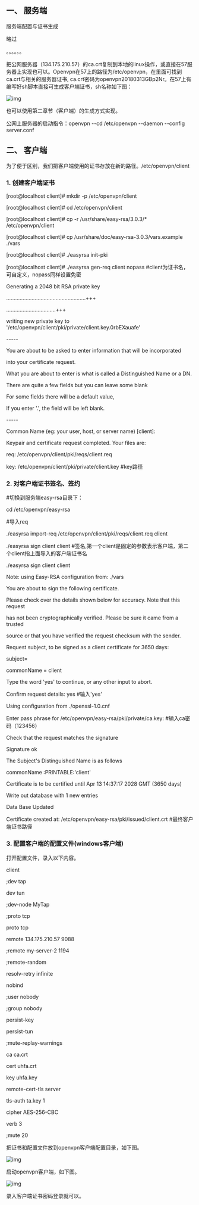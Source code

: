 ## 一、  服务端

服务端配置与证书生成

略过

。。。。。。

 

把公网服务器（134.175.210.57）的ca.crt复制到本地的linux操作，或直接在57服务器上实现也可以。Openvpn在57上的路径为/etc/openvpn，在里面可找到ca.crt与相关的服务器证书, ca.crt密码为openvpn20180313GBp2Nr。在57上有编写好sh脚本直接可生成客户端证书，sh名称如下图：

![img](Openvpn配置.assets/clip_image001.png)

也可以使用第二章节（客户端）的生成方式实现。

公网上服务器的启动指令：openvpn --cd /etc/openvpn --daemon --config server.conf

## 二、  客户端

为了便于区别，我们把客户端使用的证书存放在新的路径。/etc/openvpn/client

### 1.   创建客户端证书

[root@localhost client]# mkdir -p /etc/openvpn/client

[root@localhost client]# cd /etc/openvpn/client

[root@localhost client]# cp -r /usr/share/easy-rsa/3.0.3/* /etc/openvpn/client

[root@localhost client]# cp /usr/share/doc/easy-rsa-3.0.3/vars.example ./vars

[root@localhost client]# ./easyrsa init-pki

[root@localhost client]# ./easyrsa gen-req client nopass  #client为证书名，可自定义，nopass同样设置免密

Generating a 2048 bit RSA private key

.....................................................+++

.................................+++

writing new private key to '/etc/openvpn/client/pki/private/client.key.0rbEXauafe'

\-----

You are about to be asked to enter information that will be incorporated

into your certificate request.

What you are about to enter is what is called a Distinguished Name or a DN.

There are quite a few fields but you can leave some blank

For some fields there will be a default value,

If you enter '.', the field will be left blank.

\-----

Common Name (eg: your user, host, or server name) [client]:

 

Keypair and certificate request completed. Your files are:

req: /etc/openvpn/client/pki/reqs/client.req

key: /etc/openvpn/client/pki/private/client.key        #key路径

 

### 2.   对客户端证书签名、签约

\#切换到服务端easy-rsa目录下：

cd /etc/openvpn/easy-rsa

\#导入req

./easyrsa import-req /etc/openvpn/client/pki/reqs/client.req client

./easyrsa sign client client     #签名,第一个client是固定的参数表示客户端，第二个client指上面导入的客户端证书名

./easyrsa sign client client

Note: using Easy-RSA configuration from: ./vars

 

 

You are about to sign the following certificate.

Please check over the details shown below for accuracy. Note that this request

has not been cryptographically verified. Please be sure it came from a trusted

source or that you have verified the request checksum with the sender.

 

Request subject, to be signed as a client certificate for 3650 days:

 

subject=

  commonName        = client

 

 

Type the word 'yes' to continue, or any other input to abort.

 Confirm request details: yes                  #输入'yes'

Using configuration from ./openssl-1.0.cnf

Enter pass phrase for /etc/openvpn/easy-rsa/pki/private/ca.key:  #输入ca密码（123456）

Check that the request matches the signature

Signature ok

The Subject's Distinguished Name is as follows

commonName      :PRINTABLE:'client'

Certificate is to be certified until Apr 13 14:37:17 2028 GMT (3650 days)

 

Write out database with 1 new entries

Data Base Updated

 

Certificate created at: /etc/openvpn/easy-rsa/pki/issued/client.crt   #最终客户端证书路径

### 3.   配置客户端的配置文件(windows客户端)

打开配置文件，录入以下内容。

client

;dev tap

dev tun

;dev-node MyTap

;proto tcp

proto tcp

remote 134.175.210.57 9088 

;remote my-server-2 1194

;remote-random

resolv-retry infinite

nobind

;user nobody

;group nobody

persist-key

persist-tun

;mute-replay-warnings

ca ca.crt

cert uhfa.crt

key uhfa.key

remote-cert-tls server

tls-auth ta.key 1

cipher AES-256-CBC

verb 3

;mute 20

把证书和配置文件放到openvpn客户端配置目录，如下图。

![img](Openvpn配置.assets/clip_image003.jpg)

启动openvpn客户端，如下图。

![img](Openvpn配置.assets/clip_image005.jpg)

录入客户端证书密码登录就可以。